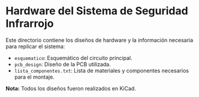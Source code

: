 # Hardware del Sistema de Seguridad Infrarrojo

Este directorio contiene los diseños de hardware y la información necesaria para replicar el sistema:
- `esquematico`: Esquemático del circuito principal.
- `pcb_design`: Diseño de la PCB utilizada.
- `lista_componentes.txt`: Lista de materiales y componentes necesarios para el montaje.

**Nota:** Todos los diseños fueron realizados en KiCad.

